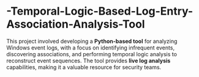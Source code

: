 # -Temporal-Logic-Based-Log-Entry-Association-Analysis-Tool
This project involved developing a **Python-based tool** for analyzing Windows event logs, with a focus on identifying infrequent events, discovering associations, and performing temporal logic analysis to reconstruct event sequences. The tool provides **live log analysis** capabilities, making it a valuable resource for security teams.
